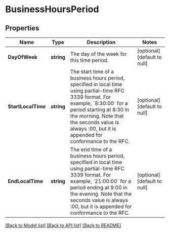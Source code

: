 # BusinessHoursPeriod

## Properties
Name | Type | Description | Notes
------------ | ------------- | ------------- | -------------
**DayOfWeek** | **string** | The day of the week for this time period. | [optional] [default to null]
**StartLocalTime** | **string** | The start time of a business hours period, specified in local time using partial-time RFC 3339 format. For example, &#x60;8:30:00&#x60; for a period starting at 8:30 in the morning. Note that the seconds value is always :00, but it is appended for conformance to the RFC. | [optional] [default to null]
**EndLocalTime** | **string** | The end time of a business hours period, specified in local time using partial-time RFC 3339 format. For example, &#x60;21:00:00&#x60; for a period ending at 9:00 in the evening. Note that the seconds value is always :00, but it is appended for conformance to the RFC. | [optional] [default to null]

[[Back to Model list]](../README.md#documentation-for-models) [[Back to API list]](../README.md#documentation-for-api-endpoints) [[Back to README]](../README.md)

